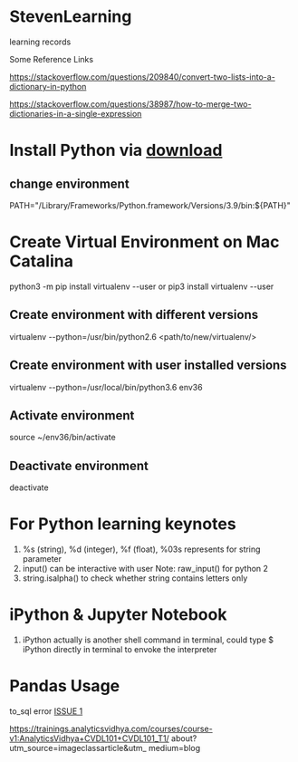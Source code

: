 # StevenLearning
learning records

Some Reference Links

https://stackoverflow.com/questions/209840/convert-two-lists-into-a-dictionary-in-python

https://stackoverflow.com/questions/38987/how-to-merge-two-dictionaries-in-a-single-expression

# Install Python via [download](https://www.python.org/downloads/macos/) 
## change environment

PATH="/Library/Frameworks/Python.framework/Versions/3.9/bin:${PATH}"

# Create Virtual Environment on Mac Catalina

python3 -m pip install virtualenv --user
or
pip3 install virtualenv --user
## Create environment with different versions
virtualenv --python=/usr/bin/python2.6 <path/to/new/virtualenv/>
## Create environment with user installed versions
virtualenv --python=/usr/local/bin/python3.6 env36

## Activate environment
source ~/env36/bin/activate
## Deactivate environment
deactivate



# For Python learning keynotes
1. %s (string), %d (integer), %f (float), %03s represents for string parameter
2. input() can be interactive with user Note: raw_input() for python 2
3. string.isalpha() to check whether string contains letters only

# iPython & Jupyter Notebook
1. iPython actually is another shell command in terminal, could type $ iPython directly in terminal to envoke the interpreter

# Pandas Usage
to_sql error
[ISSUE 1](https://stackoverflow.com/questions/48711385/operational-error-2055-while-exporting-pandas-dataframe-to-mysql-using-sqlalchem)


https://trainings.analyticsvidhya.com/courses/course-v1:AnalyticsVidhya+CVDL101+CVDL101_T1/ about?utm_source=imageclassarticle&utm_ medium=blog
